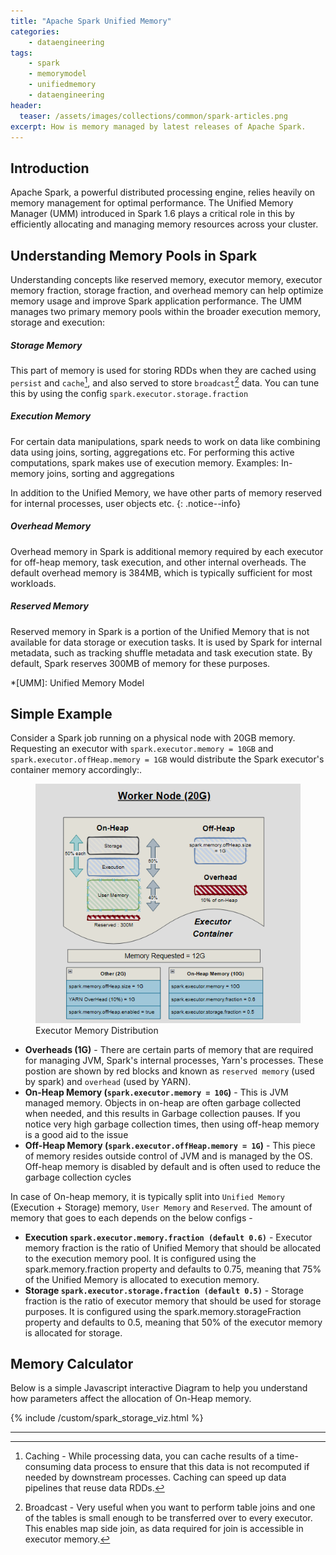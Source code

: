 ```yaml
---
title: "Apache Spark Unified Memory"
categories:
    - dataengineering
tags:
    - spark
    - memorymodel
    - unifiedmemory
    - dataengineering
header: 
  teaser: /assets/images/collections/common/spark-articles.png
excerpt: How is memory managed by latest releases of Apache Spark.
---
```


## Introduction

Apache Spark, a powerful distributed processing engine, relies heavily on memory management for optimal performance. The Unified Memory Manager (UMM) introduced in Spark 1.6 plays a critical role in this by efficiently allocating and managing memory resources across your cluster. 

## Understanding Memory Pools in Spark
Understanding concepts like reserved memory, executor memory, executor memory fraction, storage fraction, and overhead memory can help optimize memory usage and improve Spark application performance. The UMM manages two primary memory pools within the broader execution memory, storage and execution:

##### Storage Memory
This part of memory is used for storing RDDs when they are cached using `persist` and `cache`[^Caching], and also served to store `broadcast`[^Broadcast] data. You can tune this by using the config `spark.executor.storage.fraction`

##### Execution Memory
For certain data manipulations, spark needs to work on data like combining data using joins, sorting, aggregations etc. For performing this active computations, spark makes use of execution memory.
Examples: In-memory joins, sorting and aggregations

In addition to the Unified Memory, we have other parts of memory reserved for internal processes, user objects etc.
{: .notice--info}

##### Overhead Memory
Overhead memory in Spark is additional memory required by each executor for off-heap memory, task execution, and other internal overheads. The default overhead memory is 384MB, which is typically sufficient for most workloads.

##### Reserved Memory
Reserved memory in Spark is a portion of the Unified Memory that is not available for data storage or execution tasks. It is used by Spark for internal metadata, such as tracking shuffle metadata and task execution state. By default, Spark reserves 300MB of memory for these purposes.

*[UMM]: Unified Memory Model

## Simple Example

Consider a Spark job running on a physical node with 20GB memory. Requesting an executor with `spark.executor.memory = 10GB` and` spark.executor.offHeap.memory = 1GB` would distribute the Spark executor's container memory accordingly:.

<figure style="max-width: 450px" class="align-center">
  <div class="image-wrapper">
    <img src="/assets/images/collections/posts/2024-03-12-Apache-spark-memory-management/Spark Memory.png" alt="">
    
  </div>
  <figcaption>Executor Memory Distribution</figcaption>
</figure> 

* __Overheads (1G)__ - There are certain parts of memory that are required for managing JVM, Spark's internal processes, Yarn's processes. These postion are shown by red blocks and known as `reserved memory` (used by spark) and `overhead` (used by YARN).
* __On-Heap Memory (`spark.executor.memory = 10G`)__ - This is JVM managed memory. Objects in on-heap are often garbage collected when needed, and this results in Garbage collection pauses. If you notice very high garbage collection times, then using off-heap memory is a good aid to the issue
* __Off-Heap Memory (`spark.executor.offHeap.memory = 1G`)__ - This piece of memory resides outside control of JVM and is managed by the OS. Off-heap memory is disabled by default and is often used to reduce the garbage collection cycles

In case of On-heap memory, it is typically split into `Unified Memory` (Execution + Storage) memory, `User Memory` and `Reserved`. The amount of memory that goes to each depends on the below configs - 

* __Execution `spark.executor.memory.fraction (default 0.6)`__ - Executor memory fraction is the ratio of Unified Memory that should be allocated to the execution memory pool. It is configured using the spark.memory.fraction property and defaults to 0.75, meaning that 75% of the Unified Memory is allocated to execution memory.
* __Storage `spark.executor.storage.fraction (default 0.5)`__ - Storage fraction is the ratio of executor memory that should be used for storage purposes. It is configured using the spark.memory.storageFraction property and defaults to 0.5, meaning that 50% of the executor memory is allocated for storage. 

## Memory Calculator
Below is a simple Javascript interactive Diagram to help you understand how parameters affect the allocation of On-Heap memory.

{% include /custom/spark_storage_viz.html %}

---


[^Caching]: Caching - While processing data, you can cache results of a time-consuming data process to ensure that this data is not recomputed if needed by downstream processes. Caching can speed up data pipelines that reuse data RDDs.

[^Broadcast]: Broadcast - Very useful when you want to perform table joins and one of the tables is small enough to be transferred over to every executor. This enables map side join, as data required for join is accessible in executor memory.














